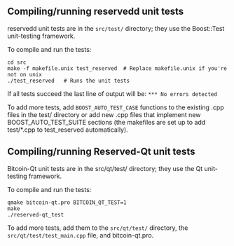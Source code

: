 Compiling/running reservedd unit tests
------------------------------------

reservedd unit tests are in the `src/test/` directory; they
use the Boost::Test unit-testing framework.

To compile and run the tests:

	cd src
	make -f makefile.unix test_reserved  # Replace makefile.unix if you're not on unix
	./test_reserved   # Runs the unit tests

If all tests succeed the last line of output will be:
`*** No errors detected`

To add more tests, add `BOOST_AUTO_TEST_CASE` functions to the existing
.cpp files in the test/ directory or add new .cpp files that
implement new BOOST_AUTO_TEST_SUITE sections (the makefiles are
set up to add test/*.cpp to test_reserved automatically).


Compiling/running Reserved-Qt unit tests
---------------------------------------

Bitcoin-Qt unit tests are in the src/qt/test/ directory; they
use the Qt unit-testing framework.

To compile and run the tests:

	qmake bitcoin-qt.pro BITCOIN_QT_TEST=1
	make
	./reserved-qt_test

To add more tests, add them to the `src/qt/test/` directory,
the `src/qt/test/test_main.cpp` file, and bitcoin-qt.pro.
